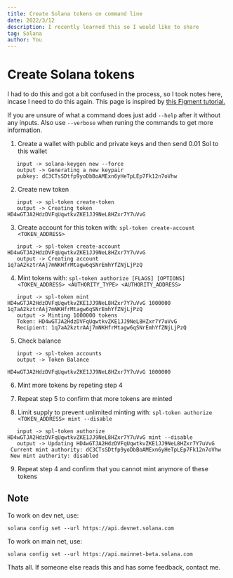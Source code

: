 ```yaml
---
title: Create Solana tokens on command line
date: 2022/3/12
description: I recently learned this so I would like to share
tag: Solana
author: You
---
```


# Create Solana tokens

I had to do this and got a bit confused in the process, so I took notes here, incase I need to do this again. This page is inspired by [this Figment tutorial.](https://learn.figment.io/tutorials/sol-mint-token)

If you are unsure of what a command does just add `--help` after it without any inputs. Also use `--verbose` when runing the commands to get more information.

1. Create a wallet with public and private keys and then send 0.01 Sol to this wallet

```
   input -> solana-keygen new --force
   output -> Generating a new keypair
   pubkey: dC3CTsSDtfp9yoDbBoAMExn6yHeTpLEp7Fk12n7oVhw
```

2. Create new token

```
   input -> spl-token create-token
   output -> Creating token HD4wGTJA2HdzDVFqUqwtkvZKE1JJ9NeL8HZxr7Y7uVvG
```

3. Create account for this token with: `spl-token create-account <TOKEN_ADDRESS>`

```
   input -> spl-token create-account HD4wGTJA2HdzDVFqUqwtkvZKE1JJ9NeL8HZxr7Y7uVvG
   output -> Creating account 1q7aA2kztrAAj7mNKHfrMtagw6qSNrEmhYfZNjLjPzQ
```

4. Mint tokens with: `spl-token authorize [FLAGS] [OPTIONS] <TOKEN_ADDRESS> <AUTHORITY_TYPE> <AUTHORITY_ADDRESS> `

```
   input -> spl-token mint HD4wGTJA2HdzDVFqUqwtkvZKE1JJ9NeL8HZxr7Y7uVvG 1000000 1q7aA2kztrAAj7mNKHfrMtagw6qSNrEmhYfZNjLjPzQ
   output -> Minting 1000000 tokens
   Token: HD4wGTJA2HdzDVFqUqwtkvZKE1JJ9NeL8HZxr7Y7uVvG
   Recipient: 1q7aA2kztrAAj7mNKHfrMtagw6qSNrEmhYfZNjLjPzQ
```

5. Check balance

```
   input -> spl-token accounts
   output -> Token Balance

HD4wGTJA2HdzDVFqUqwtkvZKE1JJ9NeL8HZxr7Y7uVvG 1000000
```

6. Mint more tokens by repeting step 4

7. Repeat step 5 to confirm that more tokens are minted

8. Limit supply to prevent unlimited minting with: `spl-token authorize <TOKEN_ADDRESS> mint --disable`

```
   input -> spl-token authorize HD4wGTJA2HdzDVFqUqwtkvZKE1JJ9NeL8HZxr7Y7uVvG mint --disable
   output -> Updating HD4wGTJA2HdzDVFqUqwtkvZKE1JJ9NeL8HZxr7Y7uVvG
 Current mint authority: dC3CTsSDtfp9yoDbBoAMExn6yHeTpLEp7Fk12n7oVhw
 New mint authority: disabled
```

9. Repeat step 4 and confirm that you cannot mint anymore of these tokens

## Note

To work on dev net, use:

`solana config set --url https://api.devnet.solana.com`

To work on main net, use:

`solana config set --url https://api.mainnet-beta.solana.com `

Thats all. If someone else reads this and has some feedback, contact me.
